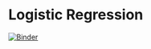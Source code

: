 # Logistic Regression
[![Binder](https://mybinder.org/badge_logo.svg)](https://mybinder.org/v2/gh/MichaelStrommer/Logistic-Regression/master?filepath=Logistic-Regression.ipynb)
